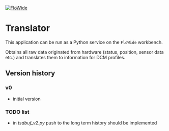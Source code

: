 [![FloWide](https://flowide.net/wp-content/uploads/2022/06/fw-logo.svg "Go to FloWide webpage")](https://flowide.net)

# Translator


This application can be run as a Python service on the `FloWide` workbench.

Obtains all raw data originated from hardware (status, position, sensor data etc.) and translates them to information for DCM profiles.


## Version history

### v0
- initial version

### TODO list
- in *tsdbuf_v2.py* push to the long term history should be implemented
